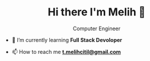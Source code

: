 # <h1 align="center"> Hi there I'm Melih 👋  </h1>

<p align="center">  Computer Engineer </p>
                                                         
- 🌱 I’m currently learning **Full Stack Devoloper**

- 📫 How to reach me **t.melihcitil@gmail.com**


